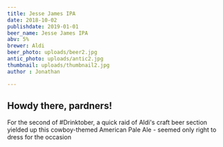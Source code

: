 ```yaml
---
title: Jesse James IPA
date: 2018-10-02
publishdate: 2019-01-01
beer_name: Jesse James IPA
abv: 5%
brewer: Aldi
beer_photo: uploads/beer2.jpg
antic_photo: uploads/antic2.jpg
thumbnail: uploads/thumbnail2.jpg
author : Jonathan

---
```

## Howdy there, pardners!

For the second of #Drinktober, a quick raid of Aldi's craft beer section yielded up this cowboy-themed American Pale Ale - seemed only right to dress for the occasion